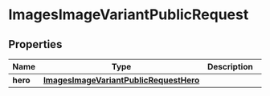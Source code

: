 

# ImagesImageVariantPublicRequest


## Properties

| Name | Type | Description | Notes |
|------------ | ------------- | ------------- | -------------|
|**hero** | [**ImagesImageVariantPublicRequestHero**](ImagesImageVariantPublicRequestHero.md) |  |  [optional] |



